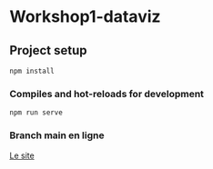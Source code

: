 # Workshop1-dataviz

## Project setup
```
npm install
```

### Compiles and hot-reloads for development
```
npm run serve
```
### Branch main en ligne

[Le site](https://workshop1-dataviz.vercel.app/)
